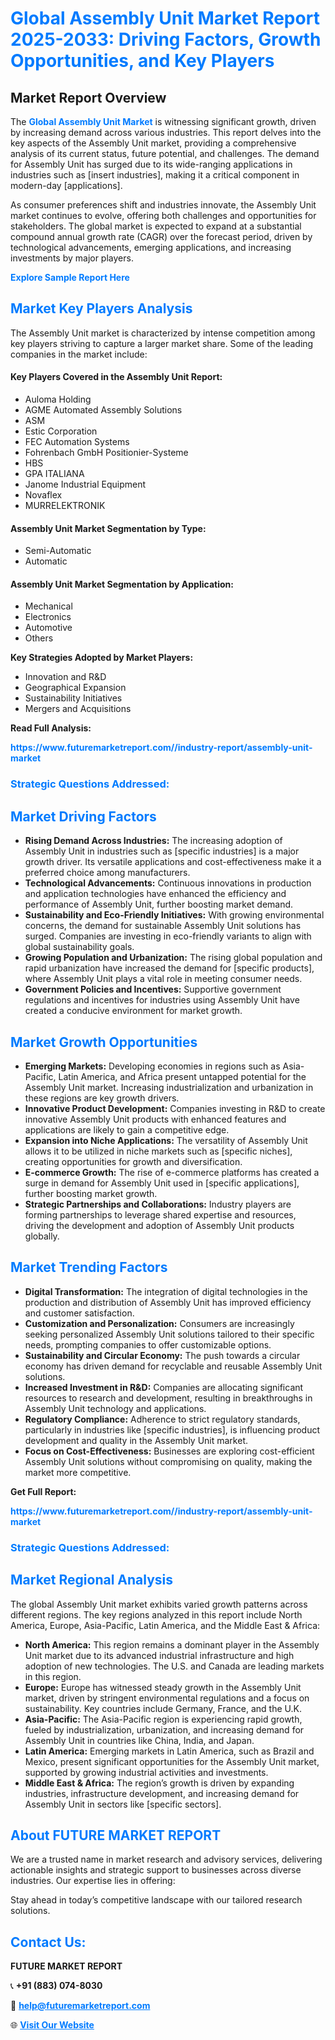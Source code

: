 <h1 style="color: #007BFF;">Global Assembly Unit Market Report 2025-2033: Driving Factors, Growth Opportunities, and Key Players</h1>

<section id="overview">
<h2>Market Report Overview</h2>
<p>The <a href="https://www.futuremarketreport.com//industry-report/assembly-unit-market" style="color: #007BFF; text-decoration: none;"><strong>Global Assembly Unit Market</strong></a> is witnessing significant growth, driven by increasing demand across various industries. This report delves into the key aspects of the Assembly Unit market, providing a comprehensive analysis of its current status, future potential, and challenges. The demand for Assembly Unit has surged due to its wide-ranging applications in industries such as [insert industries], making it a critical component in modern-day [applications].</p>
<p>As consumer preferences shift and industries innovate, the Assembly Unit market continues to evolve, offering both challenges and opportunities for stakeholders. The global market is expected to expand at a substantial compound annual growth rate (CAGR) over the forecast period, driven by technological advancements, emerging applications, and increasing investments by major players.</p>
</section>

<section id="overview">
<p><a href="https://www.futuremarketreport.com//request-sample/reportId=86255" style="color: #007BFF; text-decoration: none;"><strong>Explore Sample Report Here</strong></a></p>
</section>

<section id="key-players">
<h2 style="color: #007BFF;">Market Key Players Analysis</h2>
<p>The Assembly Unit market is characterized by intense competition among key players striving to capture a larger market share. Some of the leading companies in the market include:</p>
<h4>Key Players Covered in the Assembly Unit Report:</h4>
<ul><li>Auloma Holding</li><li>AGME Automated Assembly Solutions</li><li>ASM</li><li>Estic Corporation</li><li>FEC Automation Systems</li><li>Fohrenbach GmbH Positionier-Systeme</li><li>HBS</li><li>GPA ITALIANA</li><li>Janome Industrial Equipment</li><li>Novaflex</li><li>MURRELEKTRONIK</li></ul>
<h4>Assembly Unit Market Segmentation by Type:</h4>
<ul><li>Semi-Automatic</li><li>Automatic</li></ul>

<h4>Assembly Unit Market Segmentation by Application:</h4>
<ul><li>Mechanical</li><li>Electronics</li><li>Automotive</li><li>Others</li></ul>
<p><strong>Key Strategies Adopted by Market Players:</strong></p>
<ul>
<li>Innovation and R&D</li>
<li>Geographical Expansion</li>
<li>Sustainability Initiatives</li>
<li>Mergers and Acquisitions</li>
</ul>
</section>

<section>
<p><strong>Read Full Analysis: </strong></p><a href="https://www.futuremarketreport.com//industry-report/assembly-unit-market" style="color: #007BFF; text-decoration: none;"><strong>https://www.futuremarketreport.com//industry-report/assembly-unit-market</strong></a>
<h3 style="color: #007BFF;">Strategic Questions Addressed:</h3>
</section>

<section id="driving-factors">
<h2 style="color: #007BFF;">Market Driving Factors</h2>
<ul>
<li><strong>Rising Demand Across Industries:</strong> The increasing adoption of Assembly Unit in industries such as [specific industries] is a major growth driver. Its versatile applications and cost-effectiveness make it a preferred choice among manufacturers.</li>
<li><strong>Technological Advancements:</strong> Continuous innovations in production and application technologies have enhanced the efficiency and performance of Assembly Unit, further boosting market demand.</li>
<li><strong>Sustainability and Eco-Friendly Initiatives:</strong> With growing environmental concerns, the demand for sustainable Assembly Unit solutions has surged. Companies are investing in eco-friendly variants to align with global sustainability goals.</li>
<li><strong>Growing Population and Urbanization:</strong> The rising global population and rapid urbanization have increased the demand for [specific products], where Assembly Unit plays a vital role in meeting consumer needs.</li>
<li><strong>Government Policies and Incentives:</strong> Supportive government regulations and incentives for industries using Assembly Unit have created a conducive environment for market growth.</li>
</ul>
</section>

<section id="growth-opportunities">
<h2 style="color: #007BFF;">Market Growth Opportunities</h2>
<ul>
<li><strong>Emerging Markets:</strong> Developing economies in regions such as Asia-Pacific, Latin America, and Africa present untapped potential for the Assembly Unit market. Increasing industrialization and urbanization in these regions are key growth drivers.</li>
<li><strong>Innovative Product Development:</strong> Companies investing in R&D to create innovative Assembly Unit products with enhanced features and applications are likely to gain a competitive edge.</li>
<li><strong>Expansion into Niche Applications:</strong> The versatility of Assembly Unit allows it to be utilized in niche markets such as [specific niches], creating opportunities for growth and diversification.</li>
<li><strong>E-commerce Growth:</strong> The rise of e-commerce platforms has created a surge in demand for Assembly Unit used in [specific applications], further boosting market growth.</li>
<li><strong>Strategic Partnerships and Collaborations:</strong> Industry players are forming partnerships to leverage shared expertise and resources, driving the development and adoption of Assembly Unit products globally.</li>
</ul>
</section>

<section id="trending-factors">
<h2 style="color: #007BFF;">Market Trending Factors</h2>
<ul>
<li><strong>Digital Transformation:</strong> The integration of digital technologies in the production and distribution of Assembly Unit has improved efficiency and customer satisfaction.</li>
<li><strong>Customization and Personalization:</strong> Consumers are increasingly seeking personalized Assembly Unit solutions tailored to their specific needs, prompting companies to offer customizable options.</li>
<li><strong>Sustainability and Circular Economy:</strong> The push towards a circular economy has driven demand for recyclable and reusable Assembly Unit solutions.</li>
<li><strong>Increased Investment in R&D:</strong> Companies are allocating significant resources to research and development, resulting in breakthroughs in Assembly Unit technology and applications.</li>
<li><strong>Regulatory Compliance:</strong> Adherence to strict regulatory standards, particularly in industries like [specific industries], is influencing product development and quality in the Assembly Unit market.</li>
<li><strong>Focus on Cost-Effectiveness:</strong> Businesses are exploring cost-efficient Assembly Unit solutions without compromising on quality, making the market more competitive.</li>
</ul>
</section>

<section>
<p><strong>Get Full Report: </strong></p><a href="https://www.futuremarketreport.com//industry-report/assembly-unit-market" style="color: #007BFF; text-decoration: none;"><strong>https://www.futuremarketreport.com//industry-report/assembly-unit-market</strong></a>
<h3 style="color: #007BFF;">Strategic Questions Addressed:</h3>
</section>


<section id="regional-analysis">
<h2 style="color: #007BFF;">Market Regional Analysis</h2>
<p>The global Assembly Unit market exhibits varied growth patterns across different regions. The key regions analyzed in this report include North America, Europe, Asia-Pacific, Latin America, and the Middle East & Africa:</p>
<ul>
<li><strong>North America:</strong> This region remains a dominant player in the Assembly Unit market due to its advanced industrial infrastructure and high adoption of new technologies. The U.S. and Canada are leading markets in this region.</li>
<li><strong>Europe:</strong> Europe has witnessed steady growth in the Assembly Unit market, driven by stringent environmental regulations and a focus on sustainability. Key countries include Germany, France, and the U.K.</li>
<li><strong>Asia-Pacific:</strong> The Asia-Pacific region is experiencing rapid growth, fueled by industrialization, urbanization, and increasing demand for Assembly Unit in countries like China, India, and Japan.</li>
<li><strong>Latin America:</strong> Emerging markets in Latin America, such as Brazil and Mexico, present significant opportunities for the Assembly Unit market, supported by growing industrial activities and investments.</li>
<li><strong>Middle East & Africa:</strong> The region’s growth is driven by expanding industries, infrastructure development, and increasing demand for Assembly Unit in sectors like [specific sectors].</li>
</ul>
</section>

<footer>
<h2 style="color: #007BFF;">About FUTURE MARKET REPORT</h2>
<p>We are a trusted name in market research and advisory services, delivering actionable insights and strategic support to businesses across diverse industries. Our expertise lies in offering:</p>

<p>Stay ahead in today’s competitive landscape with our tailored research solutions.</p>

<h2 style="color: #007BFF;">Contact Us:</h2>
<p><strong>FUTURE MARKET REPORT</strong></p>
<p>📞 <strong>+91 (883) 074-8030</strong></p>
<p>📧 <strong><a href="mailto:help@futuremarketreport.com" style="color: #007BFF;">help@futuremarketreport.com</a></strong></p>
<p>🌐 <strong><a href="https://www.futuremarketreport.com/" style="color: #007BFF;">Visit Our Website</a></strong></p>
</footer>